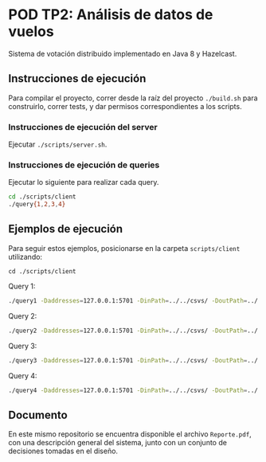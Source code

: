 # POD TP2: Análisis de datos de vuelos

Sistema de votación distribuido implementado en Java 8 y Hazelcast.

## Instrucciones de ejecución

Para compilar el proyecto, correr desde la raíz del proyecto `./build.sh` para construirlo, correr tests, y dar permisos correspondientes a los scripts.

### Instrucciones de ejecución del server

Ejecutar `./scripts/server.sh`.

### Instrucciones de ejecución de queries

Ejecutar lo siguiente para realizar cada query.

```bash
cd ./scripts/client
./query{1,2,3,4}
```

## Ejemplos de ejecución

Para seguir estos ejemplos, posicionarse en la carpeta `scripts/client` utilizando:

```
cd ./scripts/client
```

Query 1:

```bash
./query1 -Daddresses=127.0.0.1:5701 -DinPath=../../csvs/ -DoutPath=../../results/
```

Query 2:

```bash
./query2 -Daddresses=127.0.0.1:5701 -DinPath=../../csvs/ -DoutPath=../../results/ -Dn=5
```

Query 3:

```bash
./query3 -Daddresses=127.0.0.1:5701 -DinPath=../../csvs/ -DoutPath=../../results/
```

Query 4:

```bash
./query4 -Daddresses=127.0.0.1:5701 -DinPath=../../csvs/ -DoutPath=../../results/ -Dn=5 -Doaci=SAEZ
```

## Documento

En este mismo repositorio se encuentra disponible el archivo `Reporte.pdf`, con una descripción general del sistema, junto con un conjunto de decisiones tomadas en el diseño.
